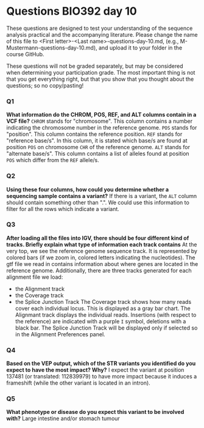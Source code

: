 
# Questions BIO392 day 10
These questions are designed to test your understanding of the sequence analysis practical and the accompanying literature. Please change the name of this file to \<First letter\>-\<Last name\>-questions-day-10.md, (e.g., M-Mustermann-questions-day-10.md), and upload it to your folder in the course GitHub.

These questions will not be graded separately, but may be considered when determining your participation grade. The most important thing is not that you get everything right, but that you show that you thought about the questions; so no copy/pasting!

### Q1
**What information do the CHROM, POS, REF, and ALT columns contain in a VCF file?**
`CHROM` stands for "chromosome". This column contains a number indicating the chromosome number in the reference genome.
`POS` stands for "position". This column contains the reference position.
`REF` stands for "reference base/s". In this column, it is stated which base/s are found at position `POS` on chromosome `CHR` of the reference genome.
`ALT` stands for "alternate base/s". This column contains a list of alleles found at position `POS` which differ from the `REF` allele/s.

### Q2
**Using these four columns, how could you determine whether a sequencing sample contains a variant?**
If there is a variant, the `ALT` column should contain something other than ".". We could use this information to filter for all the rows which indicate a variant.

### Q3
**After loading all the files into IGV, there should be four different kind of tracks. Briefly explain what type of information each track contains**
At the very top, we see the reference genome sequence track. It is represented by colored bars (if we zoom in, colored letters indicating the nucleotides).
The gtf file we read in contains information about where genes are located in the reference genome.
Additionally, there are three tracks generated for each alignment file we load:
* the Alignment track
* the Coverage track
* the Splice Junction Track
The Coverage track shows how many reads cover each individual locus. This is displayed as a gray bar chart.
The Alignmant track displays the individual reads. Insertions (with respect to the reference) are indicated with a purple `I` symbol, deletions with a black bar.
The Splice Junction Track will be displayed only if selected so in the Alignment Preferences panel.


### Q4
**Based on the VEP output, which of the STR variants you identified do you expect to have the most impact? Why?**
I expect the variant at position 137481 (or translated: 112839979) to have more impact because it induces a frameshift (while the other variant is located in an intron).

### Q5
**What phenotype or disease do you expect this variant to be involved with?**
Large intestine and/or stomach tumour
